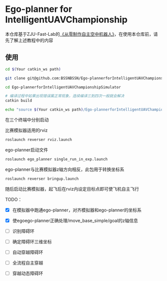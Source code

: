 # Ego-planner for IntelligentUAVChampionship

本仓库基于ZJU-Fast-Lab的[《从零制作自主空中机器人》](https://github.com/ZJU-FAST-Lab/Fast-Drone-250)，在使用本仓库前，请先了解上述教程中的内容

## 使用
``` bash
cd $(Your catkin_ws path)

git clone git@github.com:BSSNBSSN/Ego-plannerforIntelligentUAVChampionshipSimulator.git

cd Ego-plannerforIntelligentUAVChampionshipSimulator

# 编译过程中如果出现错误属正常现象，连续编译三到四次一般就会解决
catkin build

echo "source $(Your catkin_ws path)/Ego-plannerforIntelligentUAVChampionshipSimulator/devel/setup.bash" >> ~/.bashrc
```

在三个终端中分别启动

比赛模拟器适用的rviz
``` bash
roslaunch reverser rviz.launch 
```
ego-planner启动文件
``` bash
roslaunch ego_planner single_run_in_exp.launch
```
ego-planner与比赛模拟器z轴方向相反，此包用于转换坐标系
``` bash
roslaunch reverser bringup.launch 
```
随后启动比赛模拟器，起飞后在rviz内设定目标点即可使飞机自主飞行



TODO：

- [x] 在模拟器中跑通ego-planner，对齐模拟器和ego-planner的坐标系
- [x] 使egoego-planner正确处理/move_base_simple/goal的z轴信息
- [ ] 识别障碍环
- [ ] 确定障碍环三维坐标
- [ ] 自动穿越障碍环
- [ ] 全流程自主穿越
- [ ] 穿越动态障碍环

